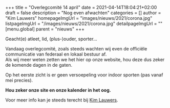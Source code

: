 +++
title = "Overlegcomité 14 april"
date = 2021-04-14T18:04:21+02:00
draft = false
description = "Nog even afwachten"
categories = []
author = "Kim Lauwers"
homepageImgUrl = "images/nieuws/2021/corona.jpg"
listpageImgUrl = "/images/nieuws/2021/corona.jpg"
detailpageImgUrl = ""
[menu.global]
    parent = "nieuws"
+++

Geacht(e) atleet, lid, (plus-)ouder, sporter…

Vandaag overlegcomité, zoals steeds wachten wij even de officiële communicatie van federaal en lokaal bestuur af.  
Als wij meer weten zetten we het hier op onze website, hou deze dus zeker de komende dagen in de gaten.


Op het eerste zicht is er geen versoepeling voor indoor sporten (pas vanaf mei precies).

**Hou zeker onze site en onze kalender in het oog.**


Voor meer info kan je steeds terecht bij [Kim Lauwers](https://www.invictokeerbergen.be/trainers/#Kim_Lauwers).